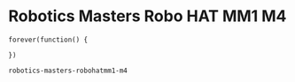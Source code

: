 # Robotics Masters Robo HAT MM1 M4

```sim
forever(function() {

})
```

```package
robotics-masters-robohatmm1-m4
```

